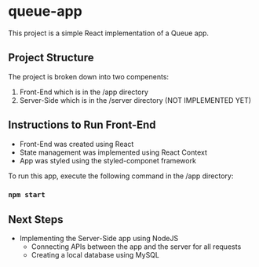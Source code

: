 # queue-app

This project is a simple React implementation of a Queue app. 

## Project Structure
The project is broken down into two compenents:
1. Front-End which is in the /app directory
2. Server-Side which is in the /server directory (NOT IMPLEMENTED YET)

## Instructions to Run Front-End

* Front-End was created using React
* State management was implemented using React Context
* App was styled using the styled-componet framework

To run this app, execute the following command in the /app directory:

### `npm start`

## Next Steps
* Implementing the Server-Side app using NodeJS
  * Connecting APIs between the app and the server for all requests
  * Creating a local database using MySQL
